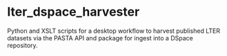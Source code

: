 # lter_dspace_harvester
Python and XSLT scripts for a desktop workflow to harvest published LTER datasets via the PASTA API and package for ingest into a DSpace repository.
